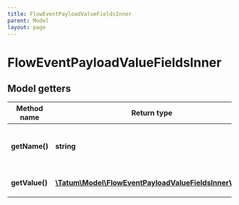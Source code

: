 ```yaml
---
title: FlowEventPayloadValueFieldsInner
parent: Model
layout: page
---
```


# FlowEventPayloadValueFieldsInner

## Model getters

Method name | Return type | Description | Notes
------------ | ------------- | ------------- | -------------
**getName()** | **string** | Name of the property <br>Example: `name` | [optional]
**getValue()** | [**\Tatum\Model\FlowEventPayloadValueFieldsInnerValue**](../FlowEventPayloadValueFieldsInnerValue) |  <br>Example: `null` | [optional]

